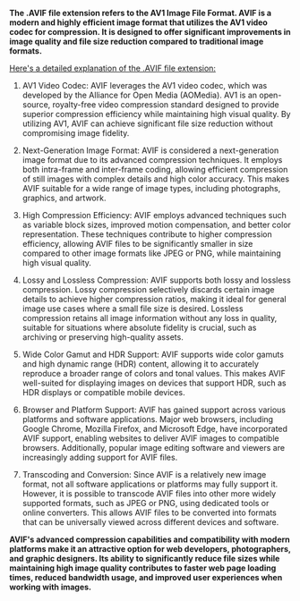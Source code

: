 **The .AVIF file extension refers to the AV1 Image File Format. AVIF is a modern and highly efficient image format that utilizes the AV1 video codec for compression. It is designed to offer significant improvements in image quality and file size reduction compared to traditional image formats.**

<ins>Here's a detailed explanation of the .AVIF file extension:</ins>

1. AV1 Video Codec: AVIF leverages the AV1 video codec, which was developed by the Alliance for Open Media (AOMedia). AV1 is an open-source, royalty-free video compression standard designed to provide superior compression efficiency while maintaining high visual quality. By utilizing AV1, AVIF can achieve significant file size reduction without compromising image fidelity.

2. Next-Generation Image Format: AVIF is considered a next-generation image format due to its advanced compression techniques. It employs both intra-frame and inter-frame coding, allowing efficient compression of still images with complex details and high color accuracy. This makes AVIF suitable for a wide range of image types, including photographs, graphics, and artwork.

3. High Compression Efficiency: AVIF employs advanced techniques such as variable block sizes, improved motion compensation, and better color representation. These techniques contribute to higher compression efficiency, allowing AVIF files to be significantly smaller in size compared to other image formats like JPEG or PNG, while maintaining high visual quality.

4. Lossy and Lossless Compression: AVIF supports both lossy and lossless compression. Lossy compression selectively discards certain image details to achieve higher compression ratios, making it ideal for general image use cases where a small file size is desired. Lossless compression retains all image information without any loss in quality, suitable for situations where absolute fidelity is crucial, such as archiving or preserving high-quality assets.

5. Wide Color Gamut and HDR Support: AVIF supports wide color gamuts and high dynamic range (HDR) content, allowing it to accurately reproduce a broader range of colors and tonal values. This makes AVIF well-suited for displaying images on devices that support HDR, such as HDR displays or compatible mobile devices.

6. Browser and Platform Support: AVIF has gained support across various platforms and software applications. Major web browsers, including Google Chrome, Mozilla Firefox, and Microsoft Edge, have incorporated AVIF support, enabling websites to deliver AVIF images to compatible browsers. Additionally, popular image editing software and viewers are increasingly adding support for AVIF files.

7. Transcoding and Conversion: Since AVIF is a relatively new image format, not all software applications or platforms may fully support it. However, it is possible to transcode AVIF files into other more widely supported formats, such as JPEG or PNG, using dedicated tools or online converters. This allows AVIF files to be converted into formats that can be universally viewed across different devices and software.

**AVIF's advanced compression capabilities and compatibility with modern platforms make it an attractive option for web developers, photographers, and graphic designers. Its ability to significantly reduce file sizes while maintaining high image quality contributes to faster web page loading times, reduced bandwidth usage, and improved user experiences when working with images.**
